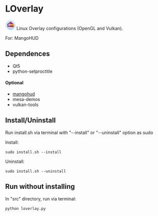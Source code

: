 
# LOverlay

![](src/res/cake-piece.png) Linux Overlay configurations (OpenGL and Vulkan).

For: MangoHUD

## Dependences 

- Qt5
- python-setproctitle

#### Optional

- [mangohud](https://github.com/flightlessmango/MangoHud)
- mesa-demos
- vulkan-tools



## Install/Uninstall
Run install.sh via terminal with "--install" or "--uninstall" option as sudo

Install:
```
sudo install.sh --install
```
Uninstall:
```
sudo install.sh --uninstall
```

## Run without installing
In "src" directory, run via terminal: 
```
python loverlay.py
```
